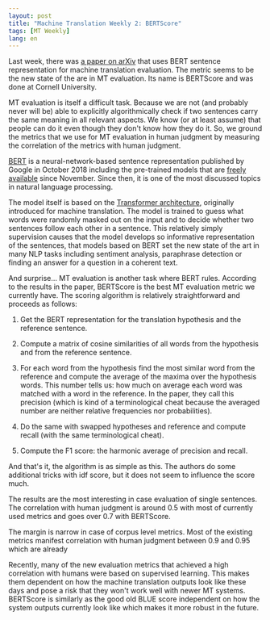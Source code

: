 ```yaml
---
layout: post
title: "Machine Translation Weekly 2: BERTScore"
tags: [MT Weekly]
lang: en
---
```


Last week, there was [a paper on arXiv](https://arxiv.org/pdf/1904.09675.pdf)
that uses BERT sentence representation for machine translation evaluation. The
metric seems to be the new state of the are in MT evaluation. Its name is
BERTScore and was done at Cornell University.

MT evaluation is itself a difficult task. Because we are not (and probably
never will be) able to explicitly algorithmically check if two sentences carry
the same meaning in all relevant aspects. We know (or at least assume) that
people can do it even though they don't know how they do it. So, we ground the
metrics that we use for MT evaluation in human judgment by measuring the
correlation of the metrics with human judgment.

[BERT](https://arxiv.org/pdf/1810.04805.pdf) is a neural-network-based sentence
representation published by Google in October 2018 including the pre-trained
models that are [freely available](https://github.com/google-research/bert)
since November. Since then, it is one of the most discussed topics in natural
language processing.

The model itself is based on the [Transformer
architecture](https://papers.nips.cc/paper/7181-attention-is-all-you-need.pdf),
originally introduced for machine translation. The model is trained to guess
what words were randomly masked out on the input and to decide whether two
sentences follow each other in a sentence. This relatively simply supervision
causes that the model develops so informative representation of the sentences,
that models based on BERT set the new state of the art in many NLP tasks
including sentiment analysis, paraphrase detection or finding an answer for a
question in a coherent text.

And surprise… MT evaluation is another task where BERT rules. According to
the results in the paper, BERTScore is the best MT evaluation metric we
currently have. The scoring algorithm is relatively straightforward and
proceeds as follows:

1. Get the BERT representation for the translation hypothesis and the reference
sentence.

2. Compute a matrix of cosine similarities of all words from the hypothesis and
from the reference sentence.

3. For each word from the hypothesis find the most similar word from the
reference and compute the average of the maxima over the hypothesis words. This
number tells us: how much on average each word was matched with a word in the
reference. In the paper, they call this precision (which is kind of a
terminological cheat because the averaged number are neither relative
frequencies nor probabilities).

4. Do the same with swapped hypotheses and reference and compute recall (with
the same terminological cheat).

5. Compute the F1 score: the harmonic average of precision and recall.

And that's it, the algorithm is as simple as this. The authors do some
additional tricks with idf score, but it does not seem to influence the score
much.

The results are the most interesting in case evaluation of single sentences.
The correlation with human judgment is around 0.5 with most of currently used
metrics and goes over 0.7 with BERTScore.

The margin is narrow in case of corpus level metrics. Most of the existing
metrics manifest correlation with human judgment between 0.9 and 0.95 which are
already

Recently, many of the new evaluation metrics that achieved a high correlation
with humans were based on supervised learning. This makes them dependent on how
the machine translation outputs look like these days and pose a risk that they
won't work well with newer MT systems. BERTScore is similarly as the good old
BLUE score independent on how the system outputs currently look like which
makes it more robust in the future.
